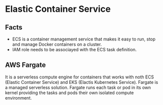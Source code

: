 # Elastic Container Service

## Facts
- ECS is a container management service that makes it easy to run, stop and manage Docker containers on a cluster. 
- IAM role needs to be associayed with the ECS task definition.

## AWS Fargate
It is a serverless compute engine for containers that works with noth ECS (Elastic Container Service) and EKS (Elactis Kubernetes Service). Fargate is a managed serverless  solution.
Fargate runs each task or pod in its own kernel providing the tasks and pods their own isolated compute environment.